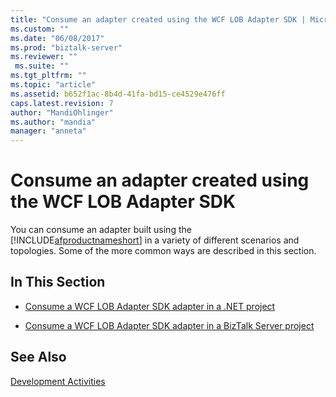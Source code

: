 ```yaml
---
title: "Consume an adapter created using the WCF LOB Adapter SDK | Microsoft Docs"
ms.custom: ""
ms.date: "06/08/2017"
ms.prod: "biztalk-server"
ms.reviewer: ""
 ms.suite: ""
ms.tgt_pltfrm: ""
ms.topic: "article"
ms.assetid: b652f1ac-8b4d-41fa-bd15-ce4529e476ff
caps.latest.revision: 7
author: "MandiOhlinger"
ms.author: "mandia"
manager: "anneta"
---
```

# Consume an adapter created using the WCF LOB Adapter SDK
You can consume an adapter built using the [!INCLUDE[afproductnameshort](../../includes/afproductnameshort-md.md)] in a variety of different scenarios and topologies. Some of the more common ways are described in this section.  
  
## In This Section  
  
-   [Consume a WCF LOB Adapter SDK adapter in a .NET project](../../adapters-and-accelerators/wcf-lob-adapter-sdk/consume-a-wcf-lob-adapter-sdk-adapter-in-a-net-project.md)  
  
-   [Consume a WCF LOB Adapter SDK adapter in a BizTalk Server project](../../adapters-and-accelerators/wcf-lob-adapter-sdk/consume-a-wcf-lob-adapter-sdk-adapter-in-a-biztalk-server-project.md) 
  
## See Also  
 [Development Activities](../../esb-toolkit/development-activities.md)